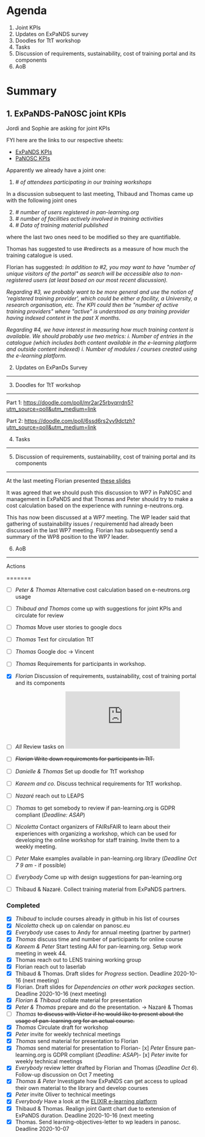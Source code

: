 
Agenda
======
1. Joint KPIs
1. Updates on ExPaNDS survey
1. Doodles for TtT workshop
1. Tasks
1. Discussion of requirements, sustainability, cost of training portal and its components
1. AoB



Summary
=======



## 1. ExPaNDS-PaNOSC joint KPIs

Jordi and Sophie are asking for joint KPIs

FYI here are the links to our respective sheets:



* [ExPaNDS KPIs](https://tinyurl.com/ExPaNDS-KPIs)
* [PaNOSC KPIs](https://tinyurl.com/PaNOSC-KPIs)



Apparently we already have a joint one: 



1. _# of attendees participating in our training workshops_


In a discussion subsequent to last meeting, Thibaud and Thomas came up with the following joint ones


2. _# number of users registered in pan-learning.org_
2. _# number of facilities actively involved in training activities_
2. _# Data of training material published_

where the last two ones need to be modified so they are quantifiable. 

Thomas has suggested to use #redirects as a measure of how much the training catalogue is used. 

Florian has suggested:
_In addition to #2, you may want to have "number of unique visitors of the portal" as search will be accessible also to non-registered users (at least based on our most recent discussion)._

_Regarding #3, we probably want to be more general and use the notion of 'registered training provider', which could be either a facility, a University, a research organisation, etc. The KPI could then be "number of active training providers" where "active" is understood as any training provider having indexed content in the past X months._

_Regarding #4, we have interest in measuring how much training content is available. We should probably use two metrics:
i. Number of entries in the catalogue (which includes both content available in the e-learning platform and outside content indexed)
i. Number of modules / courses created using the e-learning platform._




2. Updates on ExPanDs Survey

----------------------------



3. Doodles for TtT workshop

---------------------------

Part 1: https://doodle.com/poll/mr2ar25rbyqrrdn5?utm_source=poll&utm_medium=link

Part 2: https://doodle.com/poll/6ssd6rs2yv9dctzh?utm_source=poll&utm_medium=link



4. Tasks

--------


   

   

5. Discussion of requirements, sustainability, cost of training portal and its components

-----------------------------------------------------------------------------------------

At the last meeting Florian presented [these slides](https://github.com/panosc-eu/panosc/blob/master/Work%20Packages/WP8%20User%20Training/MeetingMinutes/snippets/20201204_PaNOSC_WP8_Sustainability.pptx)

It was agreed that we should push this discussion to WP7 in PaNOSC and management in ExPaNDS and that Thomas and Peter should try to make a cost calculation based on the experience with running e-neutrons.org. 

This has now been discussed at a WP7 meeting. The WP leader said that gathering of sustainability issues / requirementd had already been discussed in the last WP7 meeting. Florian has subsequently send a summary of the WP8 position to the WP7 leader.


6. AoB

------



Actions

=======

- [ ] *Peter & Thomas* Alternative cost calculation based on e-neutrons.org usage 
- [ ] *Thibaud and Thomas* come up with suggestions for joint KPIs and circulate for review
- [ ] *Thomas* Move user stories to google docs
- [ ] *Thomas* Text for circulation TtT
- [ ] *Thomas* Google doc -> Vincent
- [ ] *Thomas* Requirements for participants in workshop.
- [x] *Florian* Discussion of requirements, sustainability, cost of training portal and its components
- [ ] *All* Review tasks on ![mind map](https://github.com/panosc-eu/panosc/blob/master/Work%20Packages/WP8%20User%20Training/MeetingMinutes/snippets/Requirements.pdf)
- [ ] ~~*Florian* Write down requirements for participants in TtT.~~
- [ ] *Danielle & Thomas* Set up doodle for TtT workshop
- [ ] *Kareem and co.* Discuss technical requirements for TtT workshop. 
- [ ] *Nazaré* reach out to LEAPS 
- [ ] *Thomas* to get somebody to review if pan-learning.org is GDPR compliant (*Deadline: ASAP*)
- [ ] *Nicoletta* Contact organizers of FAIRsFAIR to learn about their experiences with organizing a workshop, which can be used for developing the online workshop for staff training. Invite them to a weekly meeting. 
- [ ] *Peter* Make examples available in pan-learning.org library (*Deadline Oct 7 9 am* - if possible)
- [ ] *Everybody* Come up with design suggestions for pan-learning.org
- [ ] Thibaud & Nazaré. Collect training material from ExPaNDS partners. 



### Completed

- [x] *Thibaud* to include courses already in github in his list of courses
- [x] *Nicoletta* check up on calendar on panosc.eu
- [x] *Everybody* use cases to Andy for annual meeting (partner by partner)
- [x] *Thomas* discuss time and number of participants for online course
- [x] *Kareem & Peter* Start testing AAI for pan-learning.org. Setup work meeting in week 44.
- [x] Thomas reach out to LENS training working group
- [x] Florian reach out to laserlab
- [x] Thibaud & Thomas. Draft slides for *Progress* section. Deadline 2020-10-16 (next meeting)
- [x] Florian. Draft slides for *Dependencies on other work packages* section. Deadline 2020-10-16 (next meeting)
- [x] *Florian & Thibaud* collate material for presentation
- [x] *Peter & Thomas* prepare and do the presentation. -> Nazaré & Thomas
- [ ] *Thomas* ~~to discuss with Victor if he would like to present about the usage of pan-learning.org for an actual course.~~
- [x] *Thomas* Circulate draft for workshop
- [x] *Peter* invite for weekly technical meetings
- [x] *Thomas* send material for presentation to Florian
- [x] *Thomas* send material for presentation to Florian- [x] *Peter* Ensure pan-learning.org is GDPR compliant (*Deadline: ASAP*)- [x] *Peter* invite for weekly technical meetings
- [x] *Everybody* review letter drafted by Florian and Thomas (*Deadline Oct 6*). Follow-up discussion on Oct 7 meeting
- [x] *Thomas & Peter* Investigate how ExPaNDS can get access to upload their own material to the library and develop courses
- [x] *Peter* invite Oliver to technical meetings
- [x] *Everybody* Have a look at the [ELIXIR e-learning platform](https://elixir.mf.uni-lj.si)
- [x] Thibaud & Thomas. Realign joint Gantt chart due to extension of ExPaNDS duration. Deadline 2020-10-16 (next meeting
- [x] Thomas. Send learning-objectives-letter to wp leaders in panosc. Deadline 2020-10-07
